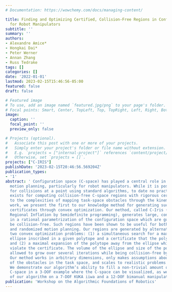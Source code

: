 ```yaml
---
# Documentation: https://wowchemy.com/docs/managing-content/

title: Finding and Optimizing Certified, Collision-Free Regions in Configuration Space
  for Robot Manipulators
subtitle: ''
summary: ''
authors:
- Alexandre Amice*
- Hongkai Dai*
- Peter Werner
- Annan Zhang
- Russ Tedrake
tags: []
categories: []
date: '2022-01-01'
lastmod: 2023-02-15T15:46:56-05:00
featured: false
draft: false

# Featured image
# To use, add an image named `featured.jpg/png` to your page's folder.
# Focal points: Smart, Center, TopLeft, Top, TopRight, Left, Right, BottomLeft, Bottom, BottomRight.
image:
  caption: ''
  focal_point: ''
  preview_only: false

# Projects (optional).
#   Associate this post with one or more of your projects.
#   Simply enter your project's folder or file name without extension.
#   E.g. `projects = ["internal-project"]` references `content/project/deep-learning/index.md`.
#   Otherwise, set `projects = []`.
projects: ["C-IRIS"]
publishDate: '2023-02-15T20:46:56.569204Z'
publication_types:
- '1'
abstract: ' Configuration space (C-space) has played a central role in collision-free
  motion planning, particularly for robot manipulators. While it is possible to check
  for collisions at a point using standard algorithms, to date no practical method
  exists for computing collision-free C-space regions with rigorous certificates due
  to the complexities of mapping task-space obstacles through the kinematics. In this
  work, we present the first to our knowledge method for generating such regions and
  certificates through convex optimization. Our method, called C-Iris (C-space Iterative
  Regional Inflation by Semidefinite programming), generates large, convex polytopes
  in a rational parametrization of the configuration space which are guaranteed to
  be collision-free. Such regions have been shown to be useful for both optimization-based
  and randomized motion planning. Our regions are generated by alternating between
  two convex optimization problems: (1) a simultaneous search for a maximal-volume
  ellipse inscribed in a given polytope and a certificate that the polytope is collision-free
  and (2) a maximal expansion of the polytope away from the ellipse which does not
  violate the certificate. The volume of the ellipse and size of the polytope are
  allowed to grow over several iterations while being collision-free by construction.
  Our method works in arbitrary dimensions, only makes assumptions about the convexity
  of the obstacles in the task space, and scales to realistic problems in manipulation.
  We demonstrate our algorithm’s ability to fill a non-trivial amount of collision-free
  C-space in a 3-DOF example where the C-space can be visualized, as well as the scalability
  of our algorithm on a 7-DOF KUKA iiwa and a 12-DOF bimanual manipulator.'
publication: 'Workshop on the Algorithmic Foundations of Robotics'
---
```

